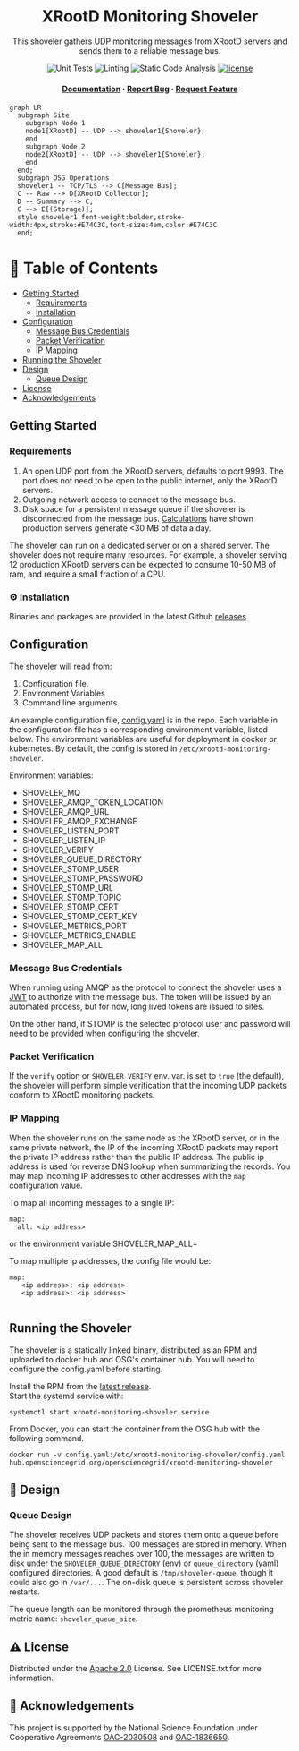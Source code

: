 
<div align="center">

  <h1>XRootD Monitoring Shoveler</h1>
  
  <p>
    This shoveler gathers UDP monitoring messages from XRootD servers and sends them to a reliable message bus.
  </p>

<!-- Badges -->
<p>
    <img src="https://img.shields.io/github/workflow/status/opensciencegrid/xrootd-monitoring-shoveler/Test?label=Unit%20Testing" alt="Unit Tests" />
    <img src="https://img.shields.io/github/workflow/status/opensciencegrid/xrootd-monitoring-shoveler/golangci-lint?label=Go%20Linting" alt="Linting" />
    <img src="https://img.shields.io/github/workflow/status/opensciencegrid/xrootd-monitoring-shoveler/CodeQL?label=CodeQL%20Static%20Analysis" alt="Static Code Analysis" />
  <a href="https://github.com/opensciencegrid/xrootd-monitoring-shoveler/blob/main/LICENSE.txt">
    <img src="https://img.shields.io/github/license/opensciencegrid/xrootd-monitoring-shoveler" alt="license" />
  </a>
</p>
   
<h4>
    <a href="https://opensciencegrid.org/docs/data/xrootd/install-shoveler/">Documentation</a>
  <span> · </span>
    <a href="https://github.com/opensciencegrid/xrootd-monitoring-shoveler/issues/">Report Bug</a>
  <span> · </span>
    <a href="https://github.com/opensciencegrid/xrootd-monitoring-shoveler/issues/">Request Feature</a>
  </h4>
</div>

```mermaid
graph LR
  subgraph Site
    subgraph Node 1
    node1[XRootD] -- UDP --> shoveler1{Shoveler};
    end
    subgraph Node 2
    node2[XRootD] -- UDP --> shoveler1{Shoveler};
    end
  end;
  subgraph OSG Operations
  shoveler1 -- TCP/TLS --> C[Message Bus];
  C -- Raw --> D[XRootD Collector];
  D -- Summary --> C;
  C --> E[(Storage)];
  style shoveler1 font-weight:bolder,stroke-width:4px,stroke:#E74C3C,font-size:4em,color:#E74C3C
  end;
```

<!-- Table of Contents -->
# :notebook_with_decorative_cover: Table of Contents

- [Getting Started](#getting-started)
  * [Requirements](#Requirements)
  * [Installation](#installation)
- [Configuration](#Configuration)
  * [Message Bus Credentials](#message-bus-credentials)
  * [Packet Verification](#packet-verification)
  * [IP Mapping](#ip-mapping)
- [Running the Shoveler](#running-the-shoveler)
- [Design](#design)
  * [Queue Design](#queue-design)
- [License](#license)
- [Acknowledgements](#acknowledgements)

## Getting Started

### Requirements

1. An open UDP port from the XRootD servers, defaults to port 9993.  The port does not need to be open to the public 
   internet, only the XRootD servers.
2. Outgoing network access to connect to the message bus.
3. Disk space for a persistent message queue if the shoveler is disconnected from the message bus.
[Calculations](https://gist.github.com/djw8605/79b3b5a3f5b928f2f50ff469ce57d028) have shown production servers 
   generate <30 MB of data a day.

The shoveler can run on a dedicated server or on a shared server.  The shoveler does not require many resources.
For example, a shoveler serving 12 production XRootD servers can be expected to consume 10-50 MB of ram, 
and require a small fraction of a CPU.

### :gear: Installation

Binaries and packages are provided in the latest Github [releases](https://github.com/opensciencegrid/xrootd-monitoring-shoveler/releases).

## Configuration

The shoveler will read from:

1. Configuration file.
2. Environment Variables
3. Command line arguments.

An example configuration file, [config.yaml](config/config.yaml) is in the repo.  Each variable in the configuration 
file has a corresponding environment variable, listed below.  The environment variables are useful for deployment in 
docker or kubernetes.  By default, the config is stored in `/etc/xrootd-monitoring-shoveler`.

Environment variables:

* SHOVELER_MQ
* SHOVELER_AMQP_TOKEN_LOCATION
* SHOVELER_AMQP_URL
* SHOVELER_AMQP_EXCHANGE
* SHOVELER_LISTEN_PORT
* SHOVELER_LISTEN_IP
* SHOVELER_VERIFY
* SHOVELER_QUEUE_DIRECTORY
* SHOVELER_STOMP_USER
* SHOVELER_STOMP_PASSWORD
* SHOVELER_STOMP_URL
* SHOVELER_STOMP_TOPIC
* SHOVELER_STOMP_CERT
* SHOVELER_STOMP_CERT_KEY
* SHOVELER_METRICS_PORT
* SHOVELER_METRICS_ENABLE
* SHOVELER_MAP_ALL

### Message Bus Credentials

When running using AMQP as the protocol to connect the shoveler uses a [JWT](https://jwt.io/) to authorize with the message bus.  The token will be issued by an 
automated process, but for now, long lived tokens are issued to sites. 

On the other hand, if STOMP is the selected protocol user and password will need to be provided when configuring the shoveler.

### Packet Verification

If the `verify` option or `SHOVELER_VERIFY` env. var. is set to `true` (the default), the shoveler will perform 
simple verification that the incoming UDP packets conform to XRootD monitoring packets.

### IP Mapping

When the shoveler runs on the same node as the XRootD server, or in the same private network, the IP of the incoming XRootD
packets may report the private IP address rather than the public IP address.  The public ip address is used for reverse
DNS lookup when summarizing the records.  You may map incoming IP addresses to other addresses with the `map` configuration value.

To map all incoming messages to a single IP:

```
map:
  all: <ip address>
```

or the environment variable SHOVELER_MAP_ALL=<ip address>

To map multiple ip addresses, the config file would be:
   
```
map:
   <ip address>: <ip address>
   <ip address>: <ip address>
   
```

## Running the Shoveler

The shoveler is a statically linked binary, distributed as an RPM and uploaded to docker hub and OSG's container hub.
You will need to configure the config.yaml before starting.

Install the RPM from the [latest release](https://github.com/opensciencegrid/xrootd-monitoring-shoveler/releases).  
Start the systemd service with:

    systemctl start xrootd-monitoring-shoveler.service

From Docker, you can start the container from the OSG hub with the following command.

    docker run -v config.yaml:/etc/xrootd-monitoring-shoveler/config.yaml hub.opensciencegrid.org/opensciencegrid/xrootd-monitoring-shoveler

## :compass: Design 

### Queue Design

The shoveler receives UDP packets and stores them onto a queue before being sent to the message bus.  100 messages 
are stored in memory.  When the in memory messages reaches over 100, the messages are written to disk under the 
`SHOVELER_QUEUE_DIRECTORY` (env) or `queue_directory` (yaml) configured directories.  A good default is 
`/tmp/shoveler-queue`, though it could also go in `/var/...`.  The on-disk queue is persistent across shoveler 
restarts.

The queue length can be monitored through the prometheus monitoring metric name: `shoveler_queue_size`.

## :warning: License

Distributed under the [Apache 2.0](https://choosealicense.com/licenses/apache-2.0/) License. See LICENSE.txt for more information.


## :gem: Acknowledgements

This project is supported by the National Science Foundation under Cooperative Agreements [OAC-2030508](https://www.nsf.gov/awardsearch/showAward?AWD_ID=2030508) and [OAC-1836650](https://www.nsf.gov/awardsearch/showAward?AWD_ID=1836650).


